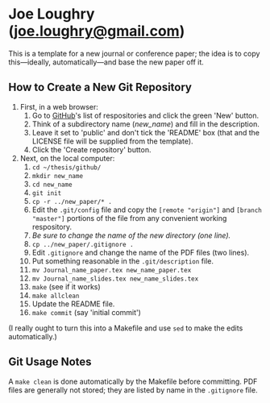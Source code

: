 Joe Loughry (joe.loughry@gmail.com)
===========

This is a template for a new journal or conference paper; the idea is to
copy this&mdash;ideally, automatically&mdash;and base the new paper off it.

How to Create a New Git Repository
----------------------------------

1. First, in a web browser:
    1. Go to [GitHub](https://github.com/jloughry?tab=repositories)'s list
of respositories and click the green 'New' button.
    1. Think of a subdirectory name (*new_name*) and fill in the
description.
    1. Leave it set to 'public' and don't tick the 'README' box (that and
the LICENSE file will be supplied from the template).
    1. Click the 'Create repository' button.
1. Next, on the local computer:
    1. `cd ~/thesis/github/`
    1. `mkdir new_name`
    1. `cd new_name`
    1. `git init`
    1. `cp -r ../new_paper/* .`
    1. Edit the `.git/config` file and copy the `[remote "origin"]` and
`[branch "master"]` portions of the file from any convenient working respository.
    1. *Be sure to change the name of the new directory (one line).*
    1. `cp ../new_paper/.gitignore .`
    1. Edit `.gitignore` and change the name of the PDF files (two lines).
    1. Put something reasonable in the `.git/description` file.
    1. `mv Journal_name_paper.tex new_name_paper.tex`
    1. `mv Journal_name_slides.tex new_name_slides.tex`
    1. `make` (see if it works)
    1. `make allclean`
    1. Update the README file.
    1. `make commit` (say 'initial commit')

(I really ought to turn this into a Makefile and use `sed` to make the
edits automatically.)

Git Usage Notes
---------------

A `make clean` is done automatically by the Makefile before committing. PDF
files are generally not stored; they are listed by name in the `.gitignore`
file.

